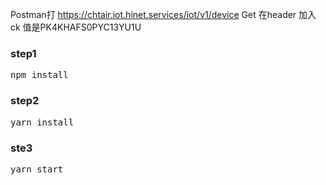 Postman打 https://chtair.iot.hinet.services/iot/v1/device
Get
在header 加入 ck 值是PK4KHAFS0PYC13YU1U

### step1

<kbd>npm install</kbd>

### step2
<kbd>yarn install</kbd>

### ste3
<kbd>yarn start</kbd>


